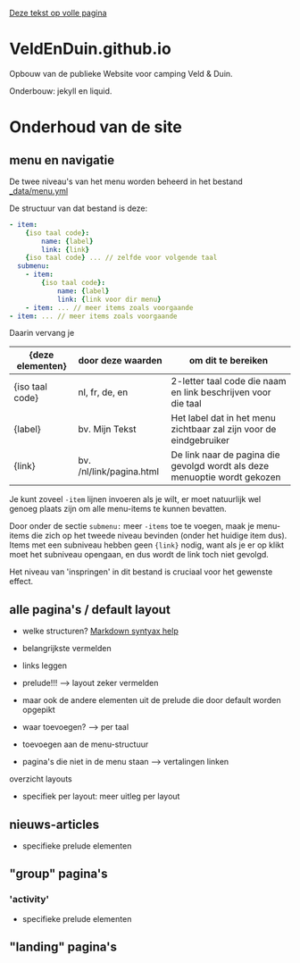 [Deze tekst op volle pagina](./README.md)

# VeldEnDuin.github.io
Opbouw van de publieke Website voor camping Veld & Duin.

Onderbouw: jekyll en liquid.

# Onderhoud van de site
## menu en navigatie

De twee niveau's van het menu worden beheerd in het bestand [_data/menu.yml](./_data/menu.yml)

De structuur van dat bestand is deze:
```yml
- item:
    {iso taal code}:
        name: {label}
        link: {link}
    {iso taal code} ... // zelfde voor volgende taal
  submenu:
    - item:
        {iso taal code}:
            name: {label}
            link: {link voor dir menu}
    - item: ... // meer items zoals voorgaande
- item: ... // meer items zoals voorgaande
```
Daarin vervang je

{deze elementen} | door deze waarden | om dit te bereiken
-----------------|-------------------|-------------------
{iso taal code}  | nl, fr, de, en    | 2-letter taal code die naam en link beschrijven voor die taal
{label}          | bv. Mijn Tekst    | Het label dat in het menu zichtbaar zal zijn voor de eindgebruiker
{link}           | bv. /nl/link/pagina.html | De link naar de pagina die gevolgd wordt als deze menuoptie wordt gekozen

Je kunt zoveel ```-item``` lijnen invoeren als je wilt, er moet natuurlijk wel genoeg plaats zijn om alle menu-items te kunnen bevatten.

Door onder de sectie ```submenu:```  meer ```-items``` toe te voegen, maak je menu-items die zich op het tweede niveau bevinden (onder het huidige item dus). Items met een subniveau hebben geen ```{link}``` nodig, want als je er op klikt moet het subniveau opengaan, en dus wordt de link toch niet gevolgd.

Het niveau van 'inspringen' in dit bestand is cruciaal voor het gewenste effect.

## alle pagina's / default layout

- welke structuren?
[Markdown syntyax help](https://help.github.com/articles/github-flavored-markdown/)
- belangrijkste vermelden

- links leggen

- prelude!!! --> layout zeker vermelden
- maar ook de andere elementen uit de prelude die door default worden opgepikt

- waar toevoegen? --> per taal
- toevoegen aan de menu-structuur
- pagina's die niet in de menu staan --> vertalingen linken


overzicht layouts
+ specifiek per layout: meer uitleg per layout

## nieuws-articles

- specifieke prelude elementen 


## "group" pagina's
### 'activity'

- specifieke prelude elementen 

## "landing" pagina's